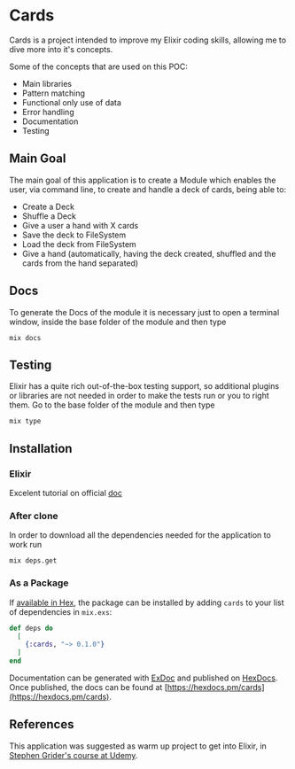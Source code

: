 # Cards

Cards is a project intended to improve my Elixir coding skills, allowing me to dive more into it's concepts.

Some of the concepts that are used on this POC:

- Main libraries
- Pattern matching
- Functional only use of data
- Error handling
- Documentation
- Testing

## Main Goal

The main goal of this application is to create a Module which enables the user, via command line, to create and handle a deck of cards, being able to:

- Create a Deck
- Shuffle a Deck
- Give a user a hand with X cards
- Save the deck to FileSystem
- Load the deck from FileSystem
- Give a hand (automatically, having the deck created, shuffled and the cards from the hand separated)

## Docs

To generate the Docs of the module it is necessary just to open a terminal window, inside the base folder of the module and then type

```
mix docs
```

## Testing

Elixir has a quite rich out-of-the-box testing support, so additional plugins or libraries are not needed in order to make the tests run or you to right them. Go to the base folder of the module and then type

```
mix type
```

## Installation

### Elixir

Excelent tutorial on official [doc](https://elixir-lang.org/install.html)

### After clone

In order to download all the dependencies needed for the application to work run

```
mix deps.get
```

### As a Package

If [available in Hex](https://hex.pm/docs/publish), the package can be installed
by adding `cards` to your list of dependencies in `mix.exs`:

```elixir
def deps do
  [
    {:cards, "~> 0.1.0"}
  ]
end
```

Documentation can be generated with [ExDoc](https://github.com/elixir-lang/ex_doc)
and published on [HexDocs](https://hexdocs.pm). Once published, the docs can
be found at [https://hexdocs.pm/cards](https://hexdocs.pm/cards).

## References

This application was suggested as warm up project to get into Elixir, in [Stephen Grider's course at Udemy](https://www.udemy.com/the-complete-elixir-and-phoenix-bootcamp-and-tutorial).
